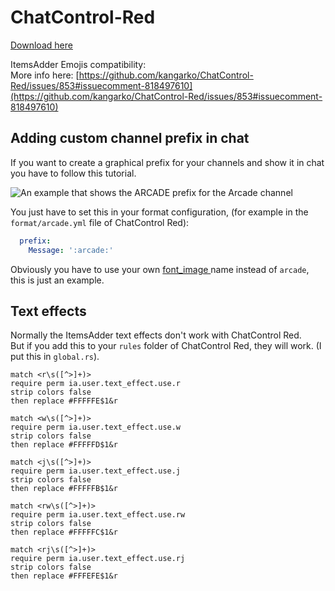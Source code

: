 # ChatControl-Red

[Download here](https://www.mc-market.org/resources/18217/)

ItemsAdder Emojis compatibility:\
More info here: [https://github.com/kangarko/ChatControl-Red/issues/853#issuecomment-818497610](https://github.com/kangarko/ChatControl-Red/issues/853#issuecomment-818497610)

## Adding custom channel prefix in chat

If you want to create a graphical prefix for your channels and show it in chat you have to follow this tutorial.

![An example that shows the ARCADE prefix for the Arcade channel](../../.gitbook/assets/image_\(94\).png)

You just have to set this in your format configuration, (for example in the `format/arcade.yml` file of ChatControl Red):

```yaml
  prefix:
    Message: ':arcade:'
```

Obviously you have to use your own [font\_image ](../../plugin-usage/adding-content/font-images.md)name instead of `arcade`, this is just an example.

## Text effects

Normally the ItemsAdder text effects don't work with ChatControl Red.\
But if you add this to your `rules` folder of ChatControl Red, they will work. (I put this in `global.rs`).

```
match <r\s([^>]+)>
require perm ia.user.text_effect.use.r
strip colors false
then replace #FFFFFE$1&r
    
match <w\s([^>]+)>
require perm ia.user.text_effect.use.w
strip colors false
then replace #FFFFFD$1&r
    
match <j\s([^>]+)>
require perm ia.user.text_effect.use.j
strip colors false
then replace #FFFFFB$1&r
    
match <rw\s([^>]+)>
require perm ia.user.text_effect.use.rw
strip colors false
then replace #FFFFFC$1&r
    
match <rj\s([^>]+)>
require perm ia.user.text_effect.use.rj
strip colors false
then replace #FFFEFE$1&r
```
